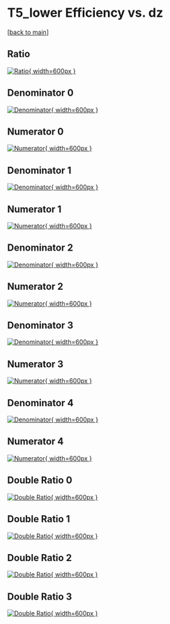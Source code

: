# T5_lower Efficiency vs. dz

[[back to main](./)]



## Ratio

[![Ratio](../mtv/var/T5_lower_xtr_0_-1_eff_dz.png){ width=600px }](../mtv/var/T5_lower_xtr_0_-1_eff_dz.pdf)

## Denominator 0

[![Denominator](../mtv/den/T5_lower_xtr_0_-1_eff_dz_den0.png){ width=600px }](../mtv/den/T5_lower_xtr_0_-1_eff_dz_den0.pdf)

## Numerator 0

[![Numerator](../mtv/num/T5_lower_xtr_0_-1_eff_dz_num0.png){ width=600px }](../mtv/num/T5_lower_xtr_0_-1_eff_dz_num0.pdf)

## Denominator 1

[![Denominator](../mtv/den/T5_lower_xtr_0_-1_eff_dz_den1.png){ width=600px }](../mtv/den/T5_lower_xtr_0_-1_eff_dz_den1.pdf)

## Numerator 1

[![Numerator](../mtv/num/T5_lower_xtr_0_-1_eff_dz_num1.png){ width=600px }](../mtv/num/T5_lower_xtr_0_-1_eff_dz_num1.pdf)

## Denominator 2

[![Denominator](../mtv/den/T5_lower_xtr_0_-1_eff_dz_den2.png){ width=600px }](../mtv/den/T5_lower_xtr_0_-1_eff_dz_den2.pdf)

## Numerator 2

[![Numerator](../mtv/num/T5_lower_xtr_0_-1_eff_dz_num2.png){ width=600px }](../mtv/num/T5_lower_xtr_0_-1_eff_dz_num2.pdf)

## Denominator 3

[![Denominator](../mtv/den/T5_lower_xtr_0_-1_eff_dz_den3.png){ width=600px }](../mtv/den/T5_lower_xtr_0_-1_eff_dz_den3.pdf)

## Numerator 3

[![Numerator](../mtv/num/T5_lower_xtr_0_-1_eff_dz_num3.png){ width=600px }](../mtv/num/T5_lower_xtr_0_-1_eff_dz_num3.pdf)

## Denominator 4

[![Denominator](../mtv/den/T5_lower_xtr_0_-1_eff_dz_den4.png){ width=600px }](../mtv/den/T5_lower_xtr_0_-1_eff_dz_den4.pdf)

## Numerator 4

[![Numerator](../mtv/num/T5_lower_xtr_0_-1_eff_dz_num4.png){ width=600px }](../mtv/num/T5_lower_xtr_0_-1_eff_dz_num4.pdf)

## Double Ratio 0

[![Double Ratio](../mtv/ratio/T5_lower_xtr_0_-1_eff_dz_ratio0.png){ width=600px }](../mtv/ratio/T5_lower_xtr_0_-1_eff_dz_ratio0.pdf)

## Double Ratio 1

[![Double Ratio](../mtv/ratio/T5_lower_xtr_0_-1_eff_dz_ratio1.png){ width=600px }](../mtv/ratio/T5_lower_xtr_0_-1_eff_dz_ratio1.pdf)

## Double Ratio 2

[![Double Ratio](../mtv/ratio/T5_lower_xtr_0_-1_eff_dz_ratio2.png){ width=600px }](../mtv/ratio/T5_lower_xtr_0_-1_eff_dz_ratio2.pdf)

## Double Ratio 3

[![Double Ratio](../mtv/ratio/T5_lower_xtr_0_-1_eff_dz_ratio3.png){ width=600px }](../mtv/ratio/T5_lower_xtr_0_-1_eff_dz_ratio3.pdf)

